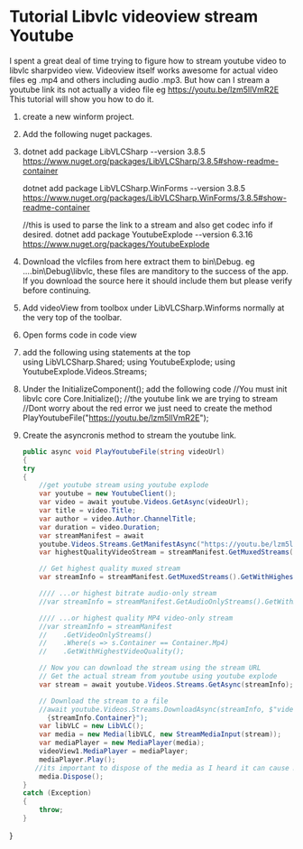 # Tutorial Libvlc videoview stream Youtube
I spent a great deal of time trying to figure how to stream youtube video to libvlc sharpvideo view.
Videoview itself works awesome for actual video files eg .mp4 and others including audio .mp3.
But how can I stream a youtube link its not actually a video file eg https://youtu.be/lzm5llVmR2E
This tutorial will show you how to do it.
1) create a new winform project.
2) Add the following nuget packages.
3) 
   dotnet add package LibVLCSharp --version 3.8.5
   https://www.nuget.org/packages/LibVLCSharp/3.8.5#show-readme-container

   dotnet add package LibVLCSharp.WinForms --version 3.8.5
   https://www.nuget.org/packages/LibVLCSharp.WinForms/3.8.5#show-readme-container
   
   //this is used to parse the link to a stream and also get codec info if desired.
   dotnet add package YoutubeExplode --version 6.3.16
   https://www.nuget.org/packages/YoutubeExplode
   
5) Download the vlcfiles from here extract them to bin\Debug. eg ....bin\Debug\libvlc, these files are manditory to the success of the app. If you download the source here it should include them but please verify before continuing.
6) Add videoView from toolbox under LibVLCSharp.Winforms normally at the very top of the toolbar.
7) Open forms code in code view
8) add the following using statements at the top                                          
  using LibVLCSharp.Shared;
  using YoutubeExplode;
  using YoutubeExplode.Videos.Streams;
9) Under the InitializeComponent(); add the following code 
            //You must init libvlc core
            Core.Initialize();
           //the youtube link we are trying to stream
           //Dont worry about the red error we just need to create the method
           PlayYoutubeFile("https://youtu.be/lzm5llVmR2E");
10) Create the asyncronis method to stream the youtube link.
    ```C#
    public async void PlayYoutubeFile(string videoUrl)
    {
    try
    {
        //get youtube stream using youtube explode
        var youtube = new YoutubeClient();
        var video = await youtube.Videos.GetAsync(videoUrl);
        var title = video.Title;
        var author = video.Author.ChannelTitle;
        var duration = video.Duration;
        var streamManifest = await       
        youtube.Videos.Streams.GetManifestAsync("https://youtu.be/lzm5llVmR2E");
        var highestQualityVideoStream = streamManifest.GetMuxedStreams().OrderByDescending(s         => s.VideoQuality).First();

        // Get highest quality muxed stream
        var streamInfo = streamManifest.GetMuxedStreams().GetWithHighestVideoQuality();

        //// ...or highest bitrate audio-only stream
        //var streamInfo = streamManifest.GetAudioOnlyStreams().GetWithHighestBitrate();

        //// ...or highest quality MP4 video-only stream
        //var streamInfo = streamManifest
        //    .GetVideoOnlyStreams()
        //    .Where(s => s.Container == Container.Mp4)
        //    .GetWithHighestVideoQuality();

        // Now you can download the stream using the stream URL
        // Get the actual stream from youtube using youtube explode
        var stream = await youtube.Videos.Streams.GetAsync(streamInfo);

        // Download the stream to a file
        //await youtube.Videos.Streams.DownloadAsync(streamInfo, $"video.      
          {streamInfo.Container}");
        var libVLC = new LibVLC();
        var media = new Media(libVLC, new StreamMediaInput(stream));
        var mediaPlayer = new MediaPlayer(media);
        videoView1.MediaPlayer = mediaPlayer;
        mediaPlayer.Play();
       //its important to dispose of the media as I heard it can cause memory leaks.
        media.Dispose();
    }
    catch (Exception)
    {
        throw;
    }
}
```
   
